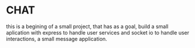 # CHAT 
this is a begining of a small project, that has as a goal, build a small aplication with
express to handle user services and socket io to handle user interactions, a small message application.
